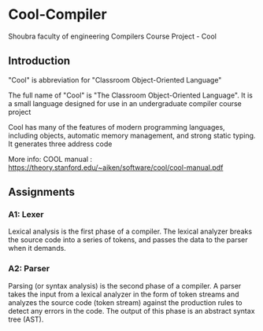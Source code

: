 # Cool-Compiler

Shoubra faculty of engineering Compilers Course Project - Cool

## Introduction

"Cool" is abbreviation for "Classroom Object-Oriented Language"

The full name of "Cool" is "The Classroom Object-Oriented Language". It is a small language designed for use in an undergraduate compiler course project

Cool has many of the features of modern programming languages, including objects, automatic memory management, and strong static typing. It generates three address code 

More info:
COOL manual : https://theory.stanford.edu/~aiken/software/cool/cool-manual.pdf

## Assignments

### A1: Lexer 
Lexical analysis is the first phase of a compiler. The lexical analyzer breaks the source code into a series of tokens, and passes the data to the parser when it demands.

### A2: Parser
Parsing (or syntax analysis) is the second phase of a compiler. A parser takes the input from a lexical analyzer in the form of token streams and analyzes the source code (token stream) against the production rules to detect any errors in the code. The output of this phase is an abstract syntax tree (AST).




